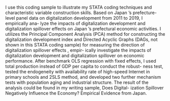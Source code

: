 I use this coding sample to illustrate my STATA coding techniques and characteristic variable construction skills. Based on Japan ’s prefecture-level panel data on digitalization development from 2011 to 2019, I empirically ana- lyze the impacts of digitalization development and digitalization spillover effects on Japan ’s prefectural economic activities. I utilizes the Principal Component Analysis (PCA) method for constructing the digitalization development index and Directed Acyclic Graphs (DAGs, not shown in this STATA coding sample) for measuring the direction of digitalization spillover effects , empir- ically investigate the impacts of digitalization development and digitalization spillover on economic performance. After benchmark OLS regression with fixed effects, I used total production instead of GDP per capita to conduct the robust- ness test, tested the endogeneity with availability rate of high-speed Internet in primary schools and 2SLS method, and developed two further mechanism tests with population aging and industrial structure.
The result of the analysis could be found in my writing sample, Does Digital- ization Spillover Negatively Influence the Economy? Empirical Evidence from Japan.
